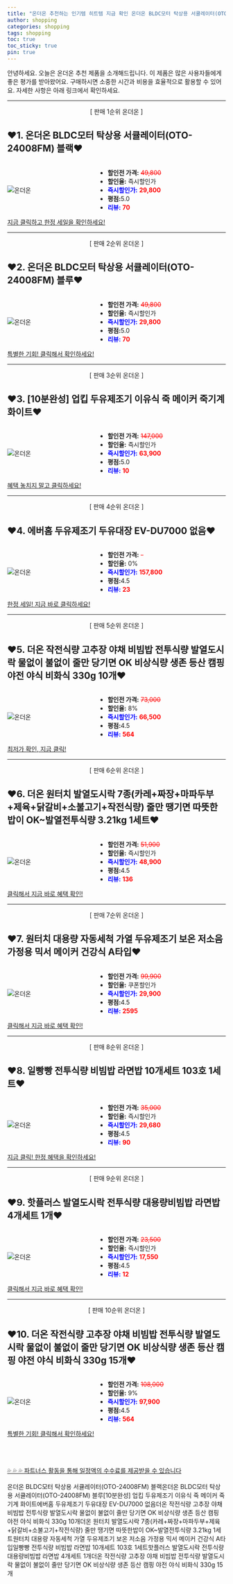 ```yaml
---
title: "온더온 추천하는 인기템 히트템 지금 확인 온더온 BLDC모터 탁상용 서큘레이터(OTO-24008FM) 블랙"
author: shopping
categories: shopping
tags: shopping
toc: true
toc_sticky: true
pin: true
---
```

안녕하세요. 오늘은 온더온 추천 제품을 소개해드립니다. 이 제품은 많은 사용자들에게 좋은 평가를 받아왔어요. 구매하시면 소중한 시간과 비용을 효율적으로 활용할 수 있어요. 자세한 사항은 아래 링크에서 확인하세요.

---
<p class="toplist" style="margin: 0 auto; display: block; width: fit-content;">[ 판매 1순위 온더온 ]</p>

<h2><strong>❤️1. 온더온 BLDC모터 탁상용 서큘레이터(OTO-24008FM) 블랙❤️</strong></h2>

<div style="display: flex; align-items: center;">
    <div style="flex: 0.4;">
        <img src="https://thumbnail6.coupangcdn.com/thumbnails/remote/230x230ex/image/vendor_inventory/c8ac/076174643f9164414f5d1c63b432045d69e463063c12818a6dede045a35c.jpg" alt="온더온" style="max-width: 100%;">
    </div>
    <div style="flex: 0.6; margin-left: 10px;">
        <ul>
            <li><strong>할인전 가격:</strong> <del style="color: red;">49,800</del></li>
            <li><strong>할인율:</strong> 즉시할인가</li>
            <li><span style='color:blue'><strong>즉시할인가:</strong></span> <span style='color:red'><strong>29,800</strong></span></li>
            <li><strong>평점:</strong>5.0</li>
            <li><span style='color:blue'><strong>리뷰:</strong></span> <span style='color:red'><strong>70</strong></span></li>
        </ul>
    </div>
</div>
<div class="center">
    <a href="https://William4Davisa.github.io?lptag=AF9450613&subid=githubio&pageKey=8116110514&traceid=V0-153&itemId=23009777525&vendorItemId=90043622916" class="myButton">
        지금 클릭하고 한정 세일을 확인하세요!
    </a>
</div>


---
<p class="toplist" style="margin: 0 auto; display: block; width: fit-content;">[ 판매 2순위 온더온 ]</p>

<h2><strong>❤️2. 온더온 BLDC모터 탁상용 서큘레이터(OTO-24008FM) 블루❤️</strong></h2>

<div style="display: flex; align-items: center;">
    <div style="flex: 0.4;">
        <img src="https://thumbnail6.coupangcdn.com/thumbnails/remote/230x230ex/image/vendor_inventory/c8ac/076174643f9164414f5d1c63b432045d69e463063c12818a6dede045a35c.jpg" alt="온더온" style="max-width: 100%;">
    </div>
    <div style="flex: 0.6; margin-left: 10px;">
        <ul>
            <li><strong>할인전 가격:</strong> <del style="color: red;">49,800</del></li>
            <li><strong>할인율:</strong> 즉시할인가</li>
            <li><span style='color:blue'><strong>즉시할인가:</strong></span> <span style='color:red'><strong>29,800</strong></span></li>
            <li><strong>평점:</strong>5.0</li>
            <li><span style='color:blue'><strong>리뷰:</strong></span> <span style='color:red'><strong>70</strong></span></li>
        </ul>
    </div>
</div>
<div class="center">
    <a href="https://William4Davisa.github.io?lptag=AF9450613&subid=githubio&pageKey=8116110514&traceid=V0-153&itemId=23009777530&vendorItemId=90043622912" class="myButton">
        특별한 기회! 클릭해서 확인하세요!
    </a>
</div>


---
<p class="toplist" style="margin: 0 auto; display: block; width: fit-content;">[ 판매 3순위 온더온 ]</p>

<h2><strong>❤️3. [10분완성] 업킵 두유제조기 이유식 죽 메이커 죽기계 화이트❤️</strong></h2>

<div style="display: flex; align-items: center;">
    <div style="flex: 0.4;">
        <img src="https://thumbnail8.coupangcdn.com/thumbnails/remote/230x230ex/image/vendor_inventory/28c8/0f1df768432e23cb852bda9cbbd7d73687e70aaf343711c30b00c2bc10d1.png" alt="온더온" style="max-width: 100%;">
    </div>
    <div style="flex: 0.6; margin-left: 10px;">
        <ul>
            <li><strong>할인전 가격:</strong> <del style="color: red;">147,000</del></li>
            <li><strong>할인율:</strong> 즉시할인가</li>
            <li><span style='color:blue'><strong>즉시할인가:</strong></span> <span style='color:red'><strong>63,900</strong></span></li>
            <li><strong>평점:</strong>5.0</li>
            <li><span style='color:blue'><strong>리뷰:</strong></span> <span style='color:red'><strong>10</strong></span></li>
        </ul>
    </div>
</div>
<div class="center">
    <a href="https://William4Davisa.github.io?lptag=AF9450613&subid=githubio&pageKey=8174510816&traceid=V0-153&itemId=23358497078&vendorItemId=90473451208" class="myButton">
        혜택 놓치지 말고 클릭하세요!
    </a>
</div>


---
<p class="toplist" style="margin: 0 auto; display: block; width: fit-content;">[ 판매 4순위 온더온 ]</p>

<h2><strong>❤️4. 에버홈 두유제조기 두유대장 EV-DU7000 없음❤️</strong></h2>

<div style="display: flex; align-items: center;">
    <div style="flex: 0.4;">
        <img src="https://thumbnail7.coupangcdn.com/thumbnails/remote/230x230ex/image/vendor_inventory/d3e3/5a691a70cb4549774efdd5c98cf323b2e44b3c06ddd6023d6a259effa61e.jpg" alt="온더온" style="max-width: 100%;">
    </div>
    <div style="flex: 0.6; margin-left: 10px;">
        <ul>
            <li><strong>할인전 가격:</strong> <del style="color: red;">-</del></li>
            <li><strong>할인율:</strong> 0%</li>
            <li><span style='color:blue'><strong>즉시할인가:</strong></span> <span style='color:red'><strong>157,800</strong></span></li>
            <li><strong>평점:</strong>4.5</li>
            <li><span style='color:blue'><strong>리뷰:</strong></span> <span style='color:red'><strong>23</strong></span></li>
        </ul>
    </div>
</div>
<div class="center">
    <a href="https://William4Davisa.github.io?lptag=AF9450613&subid=githubio&pageKey=7746668100&traceid=V0-153&itemId=20855680702&vendorItemId=90582858967" class="myButton">
        한정 세일! 지금 바로 클릭하세요!
    </a>
</div>


---
<p class="toplist" style="margin: 0 auto; display: block; width: fit-content;">[ 판매 5순위 온더온 ]</p>

<h2><strong>❤️5. 더온 작전식량 고추장 야채 비빔밥 전투식량 발열도시락 물없이 불없이 줄만 당기면 OK 비상식량 생존 등산 캠핑 야전 야식 비화식 330g 10개❤️</strong></h2>

<div style="display: flex; align-items: center;">
    <div style="flex: 0.4;">
        <img src="https://thumbnail8.coupangcdn.com/thumbnails/remote/230x230ex/image/vendor_inventory/d3b7/307d0ad63dffd732e3270dc98a921ad1ccc9700d82110f91859d4ba7c228.jpg" alt="온더온" style="max-width: 100%;">
    </div>
    <div style="flex: 0.6; margin-left: 10px;">
        <ul>
            <li><strong>할인전 가격:</strong> <del style="color: red;">73,000</del></li>
            <li><strong>할인율:</strong> 8%</li>
            <li><span style='color:blue'><strong>즉시할인가:</strong></span> <span style='color:red'><strong>66,500</strong></span></li>
            <li><strong>평점:</strong>4.5</li>
            <li><span style='color:blue'><strong>리뷰:</strong></span> <span style='color:red'><strong>564</strong></span></li>
        </ul>
    </div>
</div>
<div class="center">
    <a href="https://William4Davisa.github.io?lptag=AF9450613&subid=githubio&pageKey=7320848769&traceid=V0-153&itemId=21273739303&vendorItemId=3133054152" class="myButton">
        최저가 확인, 지금 클릭!
    </a>
</div>


---
<p class="toplist" style="margin: 0 auto; display: block; width: fit-content;">[ 판매 6순위 온더온 ]</p>

<h2><strong>❤️6. 더온 원터치 발열도시락 7종(카레+짜장+마파두부+제육+닭갈비+소불고기+작전식량) 줄만 땡기면 따뜻한밥이 OK~발열전투식량 3.21kg 1세트❤️</strong></h2>

<div style="display: flex; align-items: center;">
    <div style="flex: 0.4;">
        <img src="https://thumbnail6.coupangcdn.com/thumbnails/remote/230x230ex/image/vendor_inventory/2fc7/3e6298c309239f63907c679ef36af4644fce81b27b4e829ebba469ab9ad8.jpg" alt="온더온" style="max-width: 100%;">
    </div>
    <div style="flex: 0.6; margin-left: 10px;">
        <ul>
            <li><strong>할인전 가격:</strong> <del style="color: red;">51,900</del></li>
            <li><strong>할인율:</strong> 즉시할인가</li>
            <li><span style='color:blue'><strong>즉시할인가:</strong></span> <span style='color:red'><strong>48,900</strong></span></li>
            <li><strong>평점:</strong>4.5</li>
            <li><span style='color:blue'><strong>리뷰:</strong></span> <span style='color:red'><strong>136</strong></span></li>
        </ul>
    </div>
</div>
<div class="center">
    <a href="https://William4Davisa.github.io?lptag=AF9450613&subid=githubio&pageKey=7771720075&traceid=V0-153&itemId=20983022895&vendorItemId=3133018296" class="myButton">
        클릭해서 지금 바로 혜택 확인!
    </a>
</div>


---
<p class="toplist" style="margin: 0 auto; display: block; width: fit-content;">[ 판매 7순위 온더온 ]</p>

<h2><strong>❤️7. 원터치 대용량 자동세척 가열 두유제조기 보온 저소음 가정용 믹서 메이커 건강식 A타입❤️</strong></h2>

<div style="display: flex; align-items: center;">
    <div style="flex: 0.4;">
        <img src="https://thumbnail9.coupangcdn.com/thumbnails/remote/230x230ex/image/vendor_inventory/e5df/8c28ef4fa5092a7022d9d2149ca716eee49b93b703091ea59e5296d29816.jpg" alt="온더온" style="max-width: 100%;">
    </div>
    <div style="flex: 0.6; margin-left: 10px;">
        <ul>
            <li><strong>할인전 가격:</strong> <del style="color: red;">99,900</del></li>
            <li><strong>할인율:</strong> 쿠폰할인가</li>
            <li><span style='color:blue'><strong>즉시할인가:</strong></span> <span style='color:red'><strong>29,900</strong></span></li>
            <li><strong>평점:</strong>4.5</li>
            <li><span style='color:blue'><strong>리뷰:</strong></span> <span style='color:red'><strong>2595</strong></span></li>
        </ul>
    </div>
</div>
<div class="center">
    <a href="https://William4Davisa.github.io?lptag=AF9450613&subid=githubio&pageKey=7804501299&traceid=V0-153&itemId=21145766799&vendorItemId=89321221984" class="myButton">
        클릭해서 지금 바로 혜택 확인!
    </a>
</div>


---
<p class="toplist" style="margin: 0 auto; display: block; width: fit-content;">[ 판매 8순위 온더온 ]</p>

<h2><strong>❤️8. 일빵빵 전투식량 비빔밥 라면밥 10개세트 103호 1세트❤️</strong></h2>

<div style="display: flex; align-items: center;">
    <div style="flex: 0.4;">
        <img src="https://thumbnail7.coupangcdn.com/thumbnails/remote/230x230ex/image/vendor_inventory/e383/5c7ca5ca7f0771e795bbf461a565d0f8a0e5a2896422842389037ae09798.jpg" alt="온더온" style="max-width: 100%;">
    </div>
    <div style="flex: 0.6; margin-left: 10px;">
        <ul>
            <li><strong>할인전 가격:</strong> <del style="color: red;">35,000</del></li>
            <li><strong>할인율:</strong> 즉시할인가</li>
            <li><span style='color:blue'><strong>즉시할인가:</strong></span> <span style='color:red'><strong>29,680</strong></span></li>
            <li><strong>평점:</strong>4.5</li>
            <li><span style='color:blue'><strong>리뷰:</strong></span> <span style='color:red'><strong>90</strong></span></li>
        </ul>
    </div>
</div>
<div class="center">
    <a href="https://William4Davisa.github.io?lptag=AF9450613&subid=githubio&pageKey=7715610302&traceid=V0-153&itemId=20693753127&vendorItemId=88360317528" class="myButton">
        지금 클릭! 한정 혜택을 확인하세요!
    </a>
</div>


---
<p class="toplist" style="margin: 0 auto; display: block; width: fit-content;">[ 판매 9순위 온더온 ]</p>

<h2><strong>❤️9. 핫플러스 발열도시락 전투식량 대용량비빔밥 라면밥 4개세트 1개❤️</strong></h2>

<div style="display: flex; align-items: center;">
    <div style="flex: 0.4;">
        <img src="https://thumbnail8.coupangcdn.com/thumbnails/remote/230x230ex/image/vendor_inventory/8095/88dfce5e1629e44a9cdcb4caf92e2a00d0107a9c33be512b2d616ff69d85.jpg" alt="온더온" style="max-width: 100%;">
    </div>
    <div style="flex: 0.6; margin-left: 10px;">
        <ul>
            <li><strong>할인전 가격:</strong> <del style="color: red;">23,500</del></li>
            <li><strong>할인율:</strong> 즉시할인가</li>
            <li><span style='color:blue'><strong>즉시할인가:</strong></span> <span style='color:red'><strong>17,550</strong></span></li>
            <li><strong>평점:</strong>4.5</li>
            <li><span style='color:blue'><strong>리뷰:</strong></span> <span style='color:red'><strong>12</strong></span></li>
        </ul>
    </div>
</div>
<div class="center">
    <a href="https://William4Davisa.github.io?lptag=AF9450613&subid=githubio&pageKey=8131544109&traceid=V0-153&itemId=23093133483&vendorItemId=90126584311" class="myButton">
        클릭해서 지금 바로 혜택 확인!
    </a>
</div>


---
<p class="toplist" style="margin: 0 auto; display: block; width: fit-content;">[ 판매 10순위 온더온 ]</p>

<h2><strong>❤️10. 더온 작전식량 고추장 야채 비빔밥 전투식량 발열도시락 물없이 불없이 줄만 당기면 OK 비상식량 생존 등산 캠핑 야전 야식 비화식 330g 15개❤️</strong></h2>

<div style="display: flex; align-items: center;">
    <div style="flex: 0.4;">
        <img src="https://thumbnail10.coupangcdn.com/thumbnails/remote/230x230ex/image/vendor_inventory/045f/29f15464cdba89167d4e2cd2f6292fcefe7df87b0ffc6bdde172c2656dc8.jpg" alt="온더온" style="max-width: 100%;">
    </div>
    <div style="flex: 0.6; margin-left: 10px;">
        <ul>
            <li><strong>할인전 가격:</strong> <del style="color: red;">108,000</del></li>
            <li><strong>할인율:</strong> 9%</li>
            <li><span style='color:blue'><strong>즉시할인가:</strong></span> <span style='color:red'><strong>97,900</strong></span></li>
            <li><strong>평점:</strong>4.5</li>
            <li><span style='color:blue'><strong>리뷰:</strong></span> <span style='color:red'><strong>564</strong></span></li>
        </ul>
    </div>
</div>
<div class="center">
    <a href="https://William4Davisa.github.io?lptag=AF9450613&subid=githubio&pageKey=7320848769&traceid=V0-153&itemId=21273806465&vendorItemId=70625738454" class="myButton">
        특별한 기회! 클릭해서 확인하세요!
    </a>
</div>

<br><br><br>[💦 💦 💦 파트너스 활동을 통해 일정액의 수수료를 제공받을 수 있습니다](https://link.coupang.com/a/bcpT2c)<br><br>온더온 BLDC모터 탁상용 서큘레이터(OTO-24008FM) 블랙온더온 BLDC모터 탁상용 서큘레이터(OTO-24008FM) 블루[10분완성] 업킵 두유제조기 이유식 죽 메이커 죽기계 화이트에버홈 두유제조기 두유대장 EV-DU7000 없음더온 작전식량 고추장 야채 비빔밥 전투식량 발열도시락 물없이 불없이 줄만 당기면 OK 비상식량 생존 등산 캠핑 야전 야식 비화식 330g 10개더온 원터치 발열도시락 7종(카레+짜장+마파두부+제육+닭갈비+소불고기+작전식량) 줄만 땡기면 따뜻한밥이 OK~발열전투식량 3.21kg 1세트원터치 대용량 자동세척 가열 두유제조기 보온 저소음 가정용 믹서 메이커 건강식 A타입일빵빵 전투식량 비빔밥 라면밥 10개세트 103호 1세트핫플러스 발열도시락 전투식량 대용량비빔밥 라면밥 4개세트 1개더온 작전식량 고추장 야채 비빔밥 전투식량 발열도시락 물없이 불없이 줄만 당기면 OK 비상식량 생존 등산 캠핑 야전 야식 비화식 330g 15개